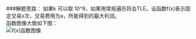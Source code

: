 ###解题思路：
如果k 可以取 10^9，如果用常规遍历将会TLE。设函数f(x)表示固定交易x次，交易费用为a，所能得到的最大利润。  
函数图像大致如下图：  
![f(x)函数图像](https://github.com/Ryannx/git-photo/blob/main/IMG_0023.jpeg?raw=true) 